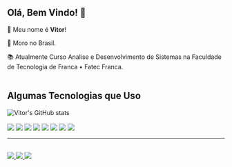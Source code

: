 ## Olá, Bem Vindo! 👋
:man: Meu nome é <b>Vitor</b>!

 

:house_with_garden: Moro no Brasil.

:books: Atualmente Curso Analise e Desenvolvimento de Sistemas na Faculdade de Tecnologia de Franca • Fatec Franca.
<br><br>
## Algumas Tecnologias que Uso
![Vitor's GitHub stats](https://github-readme-stats.vercel.app/api?username=mr-lops&theme=dark)
<br><br>
<img src="https://img.shields.io/badge/Python-3776AB?style=for-the-badge&logo=python&logoColor=white" />
<img src="https://img.shields.io/badge/C%2B%2B-00599C?style=for-the-badge&logo=c%2B%2B&logoColor=white" />
<img src="https://img.shields.io/badge/Linux-FCC624?style=for-the-badge&logo=linux&logoColor=black" />
<img src="https://img.shields.io/badge/scikit_learn-F7931E?style=for-the-badge&logo=scikit-learn&logoColor=white" />
<img src="https://img.shields.io/badge/Numpy-777BB4?style=for-the-badge&logo=numpy&logoColor=white" />
<img src="https://img.shields.io/badge/Pandas-2C2D72?style=for-the-badge&logo=pandas&logoColor=white" />
<img src="https://img.shields.io/badge/MySQL-005C84?style=for-the-badge&logo=mysql&logoColor=white" />
<img src="https://img.shields.io/badge/MongoDB-white?style=for-the-badge&logo=mongodb&logoColor=4EA94B" />
<!--
<img src="https://img.shields.io/badge/fastapi-109989?style=for-the-badge&logo=FASTAPI&logoColor=white" />
<img src="https://img.shields.io/badge/Airflow-017CEE?style=for-the-badge&logo=Apache%20Airflow&logoColor=white" />
-->
<hr>
<br>
<a href="https://www.linkedin.com/in/vitor-s-lopes" >
<img src="https://img.shields.io/badge/LinkedIn-0077B5?style=for-the-badge&logo=linkedin&logoColor=white" />
 </a>
 <a href="https://www.hackerrank.com/vitorslopes" >
<img src="https://img.shields.io/badge/-Hackerrank-2EC866?style=for-the-badge&logo=HackerRank&logoColor=white" />
 </a>
  <a href="mailto:vitorsantoslopes1@gmail.com" >
<img src="https://img.shields.io/badge/Gmail-D14836?style=for-the-badge&logo=gmail&logoColor=white" />
 </a>
